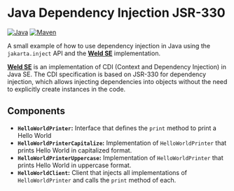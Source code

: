 # Java Dependency Injection JSR-330

[![Java](https://img.shields.io/badge/Java-ED8B00?style=for-the-badge&logo=openjdk&logoColor=white)](https://www.java.com/es/)
[![Maven](https://img.shields.io/badge/Apache_Maven-C71A36?style=for-the-badge&logo=apachemaven&logoColor=white)](https://maven.apache.org/)

A small example of how to use dependency injection in Java using the `jakarta.inject` API and the [**Weld SE**](https://weld.cdi-spec.org/) implementation.

[**Weld SE**](https://weld.cdi-spec.org/) is an implementation of CDI (Context and Dependency Injection) in Java SE. The CDI specification is based on JSR-330 for dependency injection, which allows injecting dependencies into objects without the need to explicitly create instances in the code.

## Components

- **`HelloWorldPrinter`:** Interface that defines the `print` method to print a Hello World
- **`HelloWorldPrinterCapitalize`:** Implementation of `HelloWorldPrinter` that prints Hello World in capitalized format.
- **`HelloWorldPrinterUppercase`:** Implementation of `HelloWorldPrinter` that prints Hello World in uppercase format.
- **`HelloWorldClient`:** Client that injects all implementations of `HelloWorldPrinter` and calls the `print` method of each.
